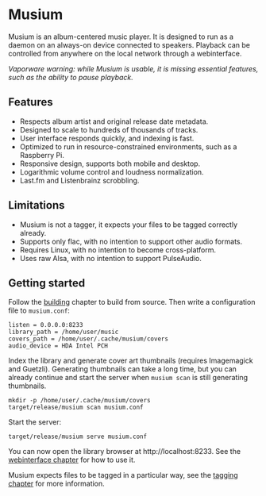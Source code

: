 # Musium

Musium is an album-centered music player. It is designed to run as a daemon on
an always-on device connected to speakers. Playback can be controlled from
anywhere on the local network through a webinterface.

*Vaporware warning: while Musium is usable, it is missing essential features,
such as the ability to pause playback.*

## Features

 * Respects album artist and original release date metadata.
 * Designed to scale to hundreds of thousands of tracks.
 * User interface responds quickly, and indexing is fast.
 * Optimized to run in resource-constrained environments, such as a Raspberry Pi.
 * Responsive design, supports both mobile and desktop.
 * Logarithmic volume control and loudness normalization.
 * Last.fm and Listenbrainz scrobbling.

## Limitations

 * Musium is not a tagger, it expects your files to be tagged correctly already.
 * Supports only flac, with no intention to support other audio formats.
 * Requires Linux, with no intention to become cross-platform.
 * Uses raw Alsa, with no intention to support PulseAudio.

## Getting started

Follow the [building](building.md) chapter to build from source. Then write a
configuration file to `musium.conf`:

    listen = 0.0.0.0:8233
    library_path = /home/user/music
    covers_path = /home/user/.cache/musium/covers
    audio_device = HDA Intel PCH

Index the library and generate cover art thumbnails (requires Imagemagick and
Guetzli). Generating thumbnails can take a long time, but you can already
continue and start the server when `musium scan` is still generating thumbnails.

    mkdir -p /home/user/.cache/musium/covers
    target/release/musium scan musium.conf

Start the server:

    target/release/musium serve musium.conf

You can now open the library browser at http://localhost:8233. See the
[webinterface chapter](webinterface.md) for how to use it.

Musium expects files to be tagged in a particular way, see the
[tagging chapter](tagging.md) for more information.
